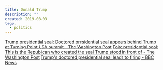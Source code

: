 ```yaml
---
title: Donald Trump
description: ""
created: 2019-08-03
tags:
  - politics
---
```


[Trump presidential seal: Doctored presidential seal appears behind Trump at Turning Point USA summit - The Washington Post](https://beta.washingtonpost.com/politics/2019/07/25/how-did-trump-end-up-front-presidential-seal-doctored-include-russian-symbol/?outputType=amp)
[Fake presidential seal: This is the Republican who created the seal Trump stood in front of - The Washington Post](https://beta.washingtonpost.com/politics/2019/07/25/meet-man-who-created-fake-presidential-seal-former-republican-fed-up-with-trump/?outputType=amp)
[Trump's doctored presidential seal leads to firing - BBC News](https://www.bbc.com/news/world-us-canada-49116539)
